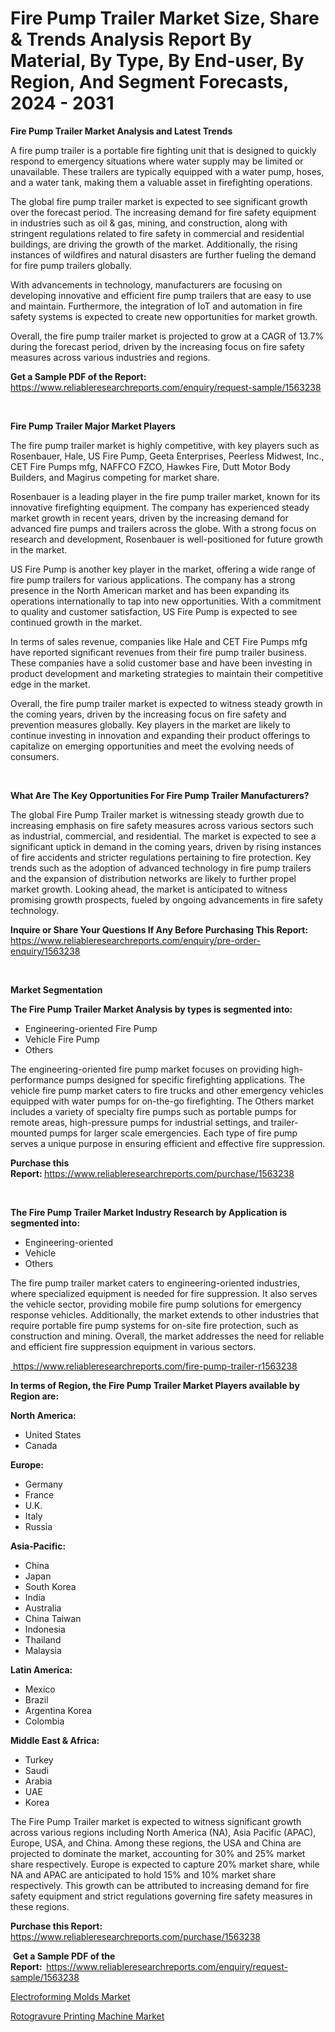 <p><h1>Fire Pump Trailer Market Size, Share & Trends Analysis Report By Material, By Type, By End-user, By Region, And Segment Forecasts, 2024 - 2031</h1></p><p><strong>Fire Pump Trailer Market Analysis and Latest Trends</strong></p>
<p><p>A fire pump trailer is a portable fire fighting unit that is designed to quickly respond to emergency situations where water supply may be limited or unavailable. These trailers are typically equipped with a water pump, hoses, and a water tank, making them a valuable asset in firefighting operations.</p><p>The global fire pump trailer market is expected to see significant growth over the forecast period. The increasing demand for fire safety equipment in industries such as oil & gas, mining, and construction, along with stringent regulations related to fire safety in commercial and residential buildings, are driving the growth of the market. Additionally, the rising instances of wildfires and natural disasters are further fueling the demand for fire pump trailers globally.</p><p>With advancements in technology, manufacturers are focusing on developing innovative and efficient fire pump trailers that are easy to use and maintain. Furthermore, the integration of IoT and automation in fire safety systems is expected to create new opportunities for market growth.</p><p>Overall, the fire pump trailer market is projected to grow at a CAGR of 13.7% during the forecast period, driven by the increasing focus on fire safety measures across various industries and regions.</p></p>
<p><strong>Get a Sample PDF of the Report:&nbsp;</strong> <a href="https://www.reliableresearchreports.com/enquiry/request-sample/1563238">https://www.reliableresearchreports.com/enquiry/request-sample/1563238</a></p>
<p>&nbsp;</p>
<p><strong>Fire Pump Trailer Major Market Players</strong></p>
<p><p>The fire pump trailer market is highly competitive, with key players such as Rosenbauer, Hale, US Fire Pump, Geeta Enterprises, Peerless Midwest, Inc., CET Fire Pumps mfg, NAFFCO FZCO, Hawkes Fire, Dutt Motor Body Builders, and Magirus competing for market share. </p><p>Rosenbauer is a leading player in the fire pump trailer market, known for its innovative firefighting equipment. The company has experienced steady market growth in recent years, driven by the increasing demand for advanced fire pumps and trailers across the globe. With a strong focus on research and development, Rosenbauer is well-positioned for future growth in the market.</p><p>US Fire Pump is another key player in the market, offering a wide range of fire pump trailers for various applications. The company has a strong presence in the North American market and has been expanding its operations internationally to tap into new opportunities. With a commitment to quality and customer satisfaction, US Fire Pump is expected to see continued growth in the market.</p><p>In terms of sales revenue, companies like Hale and CET Fire Pumps mfg have reported significant revenues from their fire pump trailer business. These companies have a solid customer base and have been investing in product development and marketing strategies to maintain their competitive edge in the market. </p><p>Overall, the fire pump trailer market is expected to witness steady growth in the coming years, driven by the increasing focus on fire safety and prevention measures globally. Key players in the market are likely to continue investing in innovation and expanding their product offerings to capitalize on emerging opportunities and meet the evolving needs of consumers.</p></p>
<p>&nbsp;</p>
<p><strong>What Are The Key Opportunities For Fire Pump Trailer Manufacturers?</strong></p>
<p><p>The global Fire Pump Trailer market is witnessing steady growth due to increasing emphasis on fire safety measures across various sectors such as industrial, commercial, and residential. The market is expected to see a significant uptick in demand in the coming years, driven by rising instances of fire accidents and stricter regulations pertaining to fire protection. Key trends such as the adoption of advanced technology in fire pump trailers and the expansion of distribution networks are likely to further propel market growth. Looking ahead, the market is anticipated to witness promising growth prospects, fueled by ongoing advancements in fire safety technology.</p></p>
<p><strong>Inquire or Share Your Questions If Any Before Purchasing This Report:</strong> <a href="https://www.reliableresearchreports.com/enquiry/pre-order-enquiry/1563238">https://www.reliableresearchreports.com/enquiry/pre-order-enquiry/1563238</a></p>
<p>&nbsp;</p>
<p><strong>Market Segmentation</strong></p>
<p><strong>The Fire Pump Trailer Market Analysis by types is segmented into:</strong></p>
<p><ul><li>Engineering-oriented Fire Pump</li><li>Vehicle Fire Pump</li><li>Others</li></ul></p>
<p><p>The engineering-oriented fire pump market focuses on providing high-performance pumps designed for specific firefighting applications. The vehicle fire pump market caters to fire trucks and other emergency vehicles equipped with water pumps for on-the-go firefighting. The Others market includes a variety of specialty fire pumps such as portable pumps for remote areas, high-pressure pumps for industrial settings, and trailer-mounted pumps for larger scale emergencies. Each type of fire pump serves a unique purpose in ensuring efficient and effective fire suppression.</p></p>
<p><strong>Purchase this Report:&nbsp;</strong><a href="https://www.reliableresearchreports.com/purchase/1563238">https://www.reliableresearchreports.com/purchase/1563238</a></p>
<p>&nbsp;</p>
<p><strong>The Fire Pump Trailer Market Industry Research by Application is segmented into:</strong></p>
<p><ul><li>Engineering-oriented</li><li>Vehicle</li><li>Others</li></ul></p>
<p><p>The fire pump trailer market caters to engineering-oriented industries, where specialized equipment is needed for fire suppression. It also serves the vehicle sector, providing mobile fire pump solutions for emergency response vehicles. Additionally, the market extends to other industries that require portable fire pump systems for on-site fire protection, such as construction and mining. Overall, the market addresses the need for reliable and efficient fire suppression equipment in various sectors.</p></p>
<p><a href="https://www.reliableresearchreports.com/fire-pump-trailer-r1563238">&nbsp;https://www.reliableresearchreports.com/fire-pump-trailer-r1563238</a></p>
<p><strong>In terms of Region, the Fire Pump Trailer Market Players available by Region are:</strong></p>
<p>
    <p> <strong> North America: </strong>
        <ul>
            <li>United States</li>
            <li>Canada</li>
        </ul>
        </p> 
    <p> <strong> Europe: </strong>
        <ul>
            <li>Germany</li>
            <li>France</li>
            <li>U.K.</li>
            <li>Italy</li>
            <li>Russia</li>
        </ul>
        </p> 
    <p> <strong> Asia-Pacific: </strong>
        <ul>
            <li>China</li>
            <li>Japan</li>
            <li>South Korea</li>
            <li>India</li>
            <li>Australia</li>
            <li>China Taiwan</li>
            <li>Indonesia</li>
            <li>Thailand</li>
            <li>Malaysia</li>
        </ul>
        </p> 
    <p> <strong> Latin America: </strong>
        <ul>
            <li>Mexico</li>
            <li>Brazil</li>
            <li>Argentina Korea</li>
            <li>Colombia</li>
        </ul>
        </p> 
    <p> <strong> Middle East & Africa: </strong>
        <ul>
            <li>Turkey</li>
            <li>Saudi</li>
            <li>Arabia</li>
            <li>UAE</li>
            <li>Korea</li>
        </ul>
    </p>
    </p>
<p><p>The Fire Pump Trailer market is expected to witness significant growth across various regions including North America (NA), Asia Pacific (APAC), Europe, USA, and China. Among these regions, the USA and China are projected to dominate the market, accounting for 30% and 25% market share respectively. Europe is expected to capture 20% market share, while NA and APAC are anticipated to hold 15% and 10% market share respectively. This growth can be attributed to increasing demand for fire safety equipment and strict regulations governing fire safety measures in these regions.</p></p>
<p><strong>Purchase this Report: </strong><a href="https://www.reliableresearchreports.com/purchase/1563238">https://www.reliableresearchreports.com/purchase/1563238</a></p>
<p>&nbsp;<strong>Get a Sample PDF of the Report:&nbsp;&nbsp;</strong><a href="https://www.reliableresearchreports.com/enquiry/request-sample/1563238">https://www.reliableresearchreports.com/enquiry/request-sample/1563238</a></p>
<p><strong></strong></p>
<p><p><a href="https://view.publitas.com/reportprime-1/electroforming-molds-market-size-share-analysis-growth-trends-forecast-2024-2031/">Electroforming Molds Market</a></p><p><a href="https://github.com/okotobwrhuteie/Market-Research-Report-List-3/blob/main/rotogravure-printing-machine-market.md">Rotogravure Printing Machine Market</a></p></p>